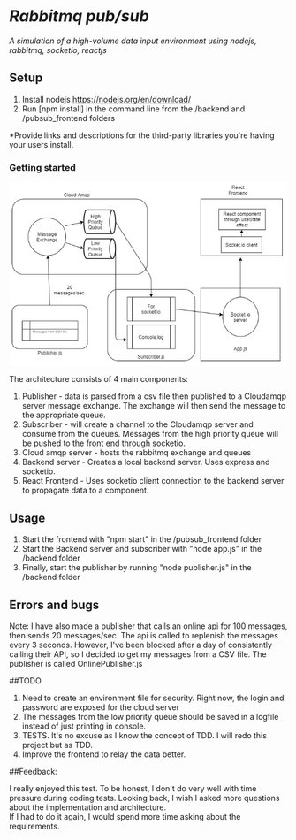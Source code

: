 # *Rabbitmq pub/sub*

*A simulation of a high-volume data input environment using nodejs, rabbitmq, socketio, reactjs* 

## Setup 
1. Install nodejs https://nodejs.org/en/download/
2. Run [npm install] in the command line from the /backend and /pubsub_frontend folders

*Provide links and descriptions for the third-party libraries you're having your users install.

### Getting started
<p align="center">
<img align="center" src="https://github.com/spartanrein/rabbitmq_pubsub/blob/master/rabbitmqpubsub.jpg" alt="https://www.google.com/url?sa=i&url=https%3A%2F%2Fwww.flinthillsbridalshow.com%2Fsorry-image-not-available%2F&psig=AOvVaw2zCyDzgtuIRBTvPlEI9_5o&ust=1622184516106000&source=images&cd=vfe&ved=0CAIQjRxqFwoTCLjSs7Gi6fACFQAAAAAdAAAAABAD">
</p>

The architecture consists of 4 main components:

1. Publisher - data is parsed from a csv file then published to a Cloudamqp server message exchange.  The exchange will then send the message to the appropriate queue.
2. Subscriber - will create a channel to the Cloudamqp server and consume from the queues.  Messages from the high priority queue will be pushed to the front end through socketio.
3. Cloud amqp server - hosts the rabbitmq exchange and queues
4. Backend server - Creates a local backend server. Uses express and socketio.
5. React Frontend - Uses socketio client connection to the backend server to propagate data to a component.

## Usage
1. Start the frontend with "npm start" in the /pubsub_frontend folder
2. Start the Backend server and subscriber with "node app.js" in the /backend folder
3. Finally, start the publisher by running "node publisher.js" in the /backend folder

## Errors and bugs
Note: I have also made a publisher that calls an online api for 100 messages, then sends 20 messages/sec.  The api is called to replenish the messages every 3 seconds.
However, I've been blocked after a day of consistently calling their API, so I decided to get my messages from a CSV file.
The publisher is called OnlinePublisher.js

##TODO
1. Need to create an environment file for security.  Right now, the login and password are exposed for the cloud server
2. The messages from the low priority queue should be saved in a logfile instead of just printing in console.
3. TESTS. It's no excuse as I know the concept of TDD.  I will redo this project but as TDD.
4. Improve the frontend to relay the data better.

##Feedback:

I really enjoyed this test.  To be honest, I don't do very well with time pressure during coding tests.
Looking back, I wish I asked more questions about the implementation and architecture.  
If I had to do it again, I would spend more time asking about the requirements.


